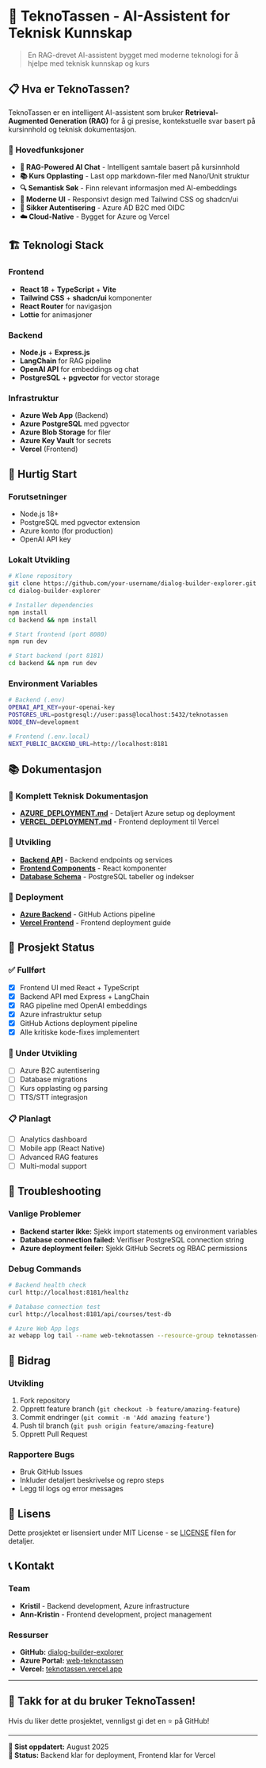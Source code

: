 # 🚀 **TeknoTassen - AI-Assistent for Teknisk Kunnskap**

> En RAG-drevet AI-assistent bygget med moderne teknologi for å hjelpe med teknisk kunnskap og kurs

## 📋 **Hva er TeknoTassen?**

TeknoTassen er en intelligent AI-assistent som bruker **Retrieval-Augmented Generation (RAG)** for å gi presise, kontekstuelle svar basert på kursinnhold og teknisk dokumentasjon.

### **🎯 Hovedfunksjoner**
- **🤖 RAG-Powered AI Chat** - Intelligent samtale basert på kursinnhold
- **📚 Kurs Opplasting** - Last opp markdown-filer med Nano/Unit struktur
- **🔍 Semantisk Søk** - Finn relevant informasjon med AI-embeddings
- **🎨 Moderne UI** - Responsivt design med Tailwind CSS og shadcn/ui
- **🔐 Sikker Autentisering** - Azure AD B2C med OIDC
- **☁️ Cloud-Native** - Bygget for Azure og Vercel

## 🏗️ **Teknologi Stack**

### **Frontend**
- **React 18** + **TypeScript** + **Vite**
- **Tailwind CSS** + **shadcn/ui** komponenter
- **React Router** for navigasjon
- **Lottie** for animasjoner

### **Backend**
- **Node.js** + **Express.js**
- **LangChain** for RAG pipeline
- **OpenAI API** for embeddings og chat
- **PostgreSQL** + **pgvector** for vector storage

### **Infrastruktur**
- **Azure Web App** (Backend)
- **Azure PostgreSQL** med pgvector
- **Azure Blob Storage** for filer
- **Azure Key Vault** for secrets
- **Vercel** (Frontend)

## 🚀 **Hurtig Start**

### **Forutsetninger**
- Node.js 18+
- PostgreSQL med pgvector extension
- Azure konto (for production)
- OpenAI API key

### **Lokalt Utvikling**
```bash
# Klone repository
git clone https://github.com/your-username/dialog-builder-explorer.git
cd dialog-builder-explorer

# Installer dependencies
npm install
cd backend && npm install

# Start frontend (port 8080)
npm run dev

# Start backend (port 8181)
cd backend && npm run dev
```

### **Environment Variables**
```bash
# Backend (.env)
OPENAI_API_KEY=your-openai-key
POSTGRES_URL=postgresql://user:pass@localhost:5432/teknotassen
NODE_ENV=development

# Frontend (.env.local)
NEXT_PUBLIC_BACKEND_URL=http://localhost:8181
```

## 📚 **Dokumentasjon**

### **📖 Komplett Teknisk Dokumentasjon**
- **[AZURE_DEPLOYMENT.md](./AZURE_DEPLOYMENT.md)** - Detaljert Azure setup og deployment
- **[VERCEL_DEPLOYMENT.md](./VERCEL_DEPLOYMENT.md)** - Frontend deployment til Vercel

### **🔧 Utvikling**
- **[Backend API](./backend/README.md)** - Backend endpoints og services
- **[Frontend Components](./src/components/)** - React komponenter
- **[Database Schema](./AZURE_DEPLOYMENT.md#database-schema)** - PostgreSQL tabeller og indekser

### **🚀 Deployment**
- **[Azure Backend](./AZURE_DEPLOYMENT.md#azure-deployment-pipeline)** - GitHub Actions pipeline
- **[Vercel Frontend](./VERCEL_DEPLOYMENT.md)** - Frontend deployment guide

## 🎯 **Prosjekt Status**

### **✅ Fullført**
- [x] Frontend UI med React + TypeScript
- [x] Backend API med Express + LangChain
- [x] RAG pipeline med OpenAI embeddings
- [x] Azure infrastruktur setup
- [x] GitHub Actions deployment pipeline
- [x] Alle kritiske kode-fixes implementert

### **🚧 Under Utvikling**
- [ ] Azure B2C autentisering
- [ ] Database migrations
- [ ] Kurs opplasting og parsing
- [ ] TTS/STT integrasjon

### **📋 Planlagt**
- [ ] Analytics dashboard
- [ ] Mobile app (React Native)
- [ ] Advanced RAG features
- [ ] Multi-modal support

## 🐛 **Troubleshooting**

### **Vanlige Problemer**
- **Backend starter ikke:** Sjekk import statements og environment variables
- **Database connection failed:** Verifiser PostgreSQL connection string
- **Azure deployment feiler:** Sjekk GitHub Secrets og RBAC permissions

### **Debug Commands**
```bash
# Backend health check
curl http://localhost:8181/healthz

# Database connection test
curl http://localhost:8181/api/courses/test-db

# Azure Web App logs
az webapp log tail --name web-teknotassen --resource-group teknotassen-rg
```

## 🤝 **Bidrag**

### **Utvikling**
1. Fork repository
2. Opprett feature branch (`git checkout -b feature/amazing-feature`)
3. Commit endringer (`git commit -m 'Add amazing feature'`)
4. Push til branch (`git push origin feature/amazing-feature`)
5. Opprett Pull Request

### **Rapportere Bugs**
- Bruk GitHub Issues
- Inkluder detaljert beskrivelse og repro steps
- Legg til logs og error messages

## 📄 **Lisens**

Dette prosjektet er lisensiert under MIT License - se [LICENSE](LICENSE) filen for detaljer.

## 📞 **Kontakt**

### **Team**
- **Kristil** - Backend development, Azure infrastructure
- **Ann-Kristin** - Frontend development, project management

### **Ressurser**
- **GitHub:** [dialog-builder-explorer](https://github.com/your-username/dialog-builder-explorer)
- **Azure Portal:** [web-teknotassen](https://web-teknotassen.azurewebsites.net)
- **Vercel:** [teknotassen.vercel.app](https://teknotassen.vercel.app)

---

## 🎉 **Takk for at du bruker TeknoTassen!**

Hvis du liker dette prosjektet, vennligst gi det en ⭐ på GitHub!

---

**📝 Sist oppdatert:** August 2025  
**🔧 Status:** Backend klar for deployment, Frontend klar for Vercel
